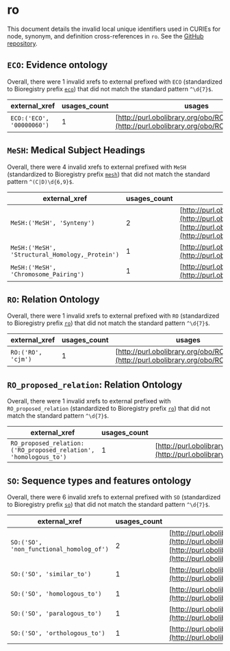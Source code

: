 # ro

This document details the invalid local unique identifiers used in CURIEs
for node, synonym, and definition cross-references in `ro`. See the [GitHub repository](https://github.com/oborel/obo-relations).


## `ECO`: Evidence ontology

Overall, there were 1 invalid
xrefs to external prefixed with `ECO` (standardized to Bioregistry
prefix [`eco`](https://bioregistry.io/eco)) that
did not match the standard pattern `^\d{7}$`.

| external_xref             |   usages_count | usages                                                                                       |
|---------------------------|----------------|----------------------------------------------------------------------------------------------|
| `ECO:('ECO', '00000060')` |              1 | [http://purl.obolibrary.org/obo/RO_HOM0000017](http://purl.obolibrary.org/obo/RO_HOM0000017) |

## `MeSH`: Medical Subject Headings

Overall, there were 4 invalid
xrefs to external prefixed with `MeSH` (standardized to Bioregistry
prefix [`mesh`](https://bioregistry.io/mesh)) that
did not match the standard pattern `^(C|D)\d{6,9}$`.

| external_xref                                   |   usages_count | usages                                                                                                                                                                                     |
|-------------------------------------------------|----------------|--------------------------------------------------------------------------------------------------------------------------------------------------------------------------------------------|
| `MeSH:('MeSH', 'Synteny')`                      |              2 | [http://purl.obolibrary.org/obo/RO_HOM0000010](http://purl.obolibrary.org/obo/RO_HOM0000010), [http://purl.obolibrary.org/obo/RO_HOM0000010](http://purl.obolibrary.org/obo/RO_HOM0000010) |
| `MeSH:('MeSH', 'Structural_Homology,_Protein')` |              1 | [http://purl.obolibrary.org/obo/RO_HOM0000015](http://purl.obolibrary.org/obo/RO_HOM0000015)                                                                                               |
| `MeSH:('MeSH', 'Chromosome_Pairing')`           |              1 | [http://purl.obolibrary.org/obo/RO_HOM0000047](http://purl.obolibrary.org/obo/RO_HOM0000047)                                                                                               |

## `RO`: Relation Ontology

Overall, there were 1 invalid
xrefs to external prefixed with `RO` (standardized to Bioregistry
prefix [`ro`](https://bioregistry.io/ro)) that
did not match the standard pattern `^\d{7}$`.

| external_xref      |   usages_count | usages                                                                                 |
|--------------------|----------------|----------------------------------------------------------------------------------------|
| `RO:('RO', 'cjm')` |              1 | [http://purl.obolibrary.org/obo/RO_0009501](http://purl.obolibrary.org/obo/RO_0009501) |

## `RO_proposed_relation`: Relation Ontology

Overall, there were 1 invalid
xrefs to external prefixed with `RO_proposed_relation` (standardized to Bioregistry
prefix [`ro`](https://bioregistry.io/ro)) that
did not match the standard pattern `^\d{7}$`.

| external_xref                                                    |   usages_count | usages                                                                                       |
|------------------------------------------------------------------|----------------|----------------------------------------------------------------------------------------------|
| `RO_proposed_relation:('RO_proposed_relation', 'homologous_to')` |              1 | [http://purl.obolibrary.org/obo/RO_HOM0000007](http://purl.obolibrary.org/obo/RO_HOM0000007) |

## `SO`: Sequence types and features ontology

Overall, there were 6 invalid
xrefs to external prefixed with `SO` (standardized to Bioregistry
prefix [`so`](https://bioregistry.io/so)) that
did not match the standard pattern `^\d{7}$`.

| external_xref                            |   usages_count | usages                                                                                                                                                                                     |
|------------------------------------------|----------------|--------------------------------------------------------------------------------------------------------------------------------------------------------------------------------------------|
| `SO:('SO', 'non_functional_homolog_of')` |              2 | [http://purl.obolibrary.org/obo/RO_HOM0000016](http://purl.obolibrary.org/obo/RO_HOM0000016), [http://purl.obolibrary.org/obo/RO_HOM0000016](http://purl.obolibrary.org/obo/RO_HOM0000016) |
| `SO:('SO', 'similar_to')`                |              1 | [http://purl.obolibrary.org/obo/RO_HOM0000000](http://purl.obolibrary.org/obo/RO_HOM0000000)                                                                                               |
| `SO:('SO', 'homologous_to')`             |              1 | [http://purl.obolibrary.org/obo/RO_HOM0000007](http://purl.obolibrary.org/obo/RO_HOM0000007)                                                                                               |
| `SO:('SO', 'paralogous_to')`             |              1 | [http://purl.obolibrary.org/obo/RO_HOM0000011](http://purl.obolibrary.org/obo/RO_HOM0000011)                                                                                               |
| `SO:('SO', 'orthologous_to')`            |              1 | [http://purl.obolibrary.org/obo/RO_HOM0000017](http://purl.obolibrary.org/obo/RO_HOM0000017)                                                                                               |


